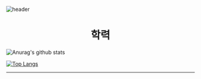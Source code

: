 ![header](https://capsule-render.vercel.app/api?type=waving&color=auto&height=300&section=header&text=capsule%20render&fontSize=90)
<div align=center><h1> 학력 </h1></div>

<div align=left>
  
![Anurag's github stats](https://github-readme-stats.vercel.app/api?username=pinetreelch&show_icons=true&theme=radical) 
  
  
[![Top Langs](https://github-readme-stats.vercel.app/api/top-langs/?username=pinetreelch&layout=compact&theme=dracula)](https://github.com/metleeha)
  
  
<hr>
  
  
</div>
